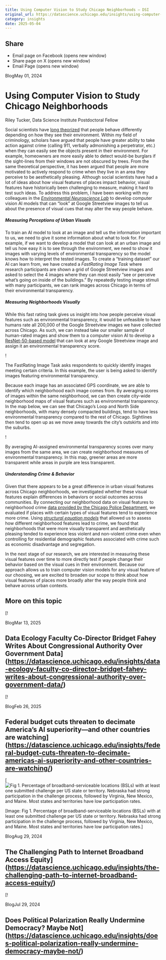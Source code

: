 ```yaml
---
title: Using Computer Vision to Study Chicago Neighborhoods – DSI
original_url: https://datascience.uchicago.edu/insights/using-computer-vision-to-study-chicago-neighborhoods
category: insights
date: 2025-05-04
---
```


## Share

* Email page on Facebook (opens new window)
* Share page on X (opens new window)
* Email Page (opens new window)

<!-- Table-like structure detected -->

BlogMay 01, 2024

# Using Computer Vision to Study Chicago Neighborhoods

Riley Tucker, Data Science Institute Postdoctoral Fellow

Social scientists have [long theorized](https://nij.ojp.gov/library/publications/crime-prevention-through-environmental-design-and-community-policing) that people behave differently depending on how they see their environment. Within my field of criminology, scholars have argued that people have greater ability to take action against crime (calling 911, verbally admonishing a perpetrator, etc.) when they can easily see the objects present in their environment. For example, homeowners are more easily able to detect would-be burglars if the sight-lines from their windows are not obscured by trees. From the same theoretical perspective, it has been argued that people are more motivated to actively respond to crime when they live in an area they perceive to be aesthetically pleasing. Although social scientists have had a lot of ideas about how visual features of places impact behavior, visual features have historically been challenging to measure, making it hard to test such ideas. To address this problem, I have been working with my colleagues in the [*Environmental Neuroscience Lab*](https://voices.uchicago.edu/bermanlab/) to develop computer vision AI models that can “look” at Google Streetview images to tell us about the presence of visual cues that may alter the way people behave.

##### *Measuring Perceptions of Urban Visuals*

To train an AI model to look at an image and tell us the information important to us, we need to give it some information about what to look for. For example, if we want to develop a model that can look at an urban image and tell us how easy it is to see through the environment, we need to show it images with varying levels of environmental transparency so the model knows how to interpret the tested images. To create a “training dataset” our AI can learn from, we have created a *FastRating Image Task* where research participants are shown a grid of Google Streetview images and asked to select the 4 images where they can most easily “see or perceive what’s going on inside of the buildings.” By repeatedly testing image stimuli with many participants, we can rank images across Chicago in terms of their environmental transparency.

##### *Measuring Neighborhoods Visually*

While this fast rating task gives us insight into how people perceive visual features such as environmental transparency, it would be unfeasible to have humans rate all 200,000 of the Google Streetview images we have collected across Chicago. As such, we can instead take our smaller sample of human-rated images and show them to a computer vision AI to develop a [ResNet-50-based model](https://datagen.tech/guides/computer-vision/resnet-50/) that can look at any Google Streetview image and assign it an environmental transparency score.

!

The FastRating Image Task asks respondents to quickly identify images meeting certain criteria. In this example, the user is being asked to identify images featuring environmental transparency.

Because each image has an associated GPS coordinate, we are able to identify which neighborhood each image comes from. By averaging scores of images within the same neighborhood, we can then create city-wide neighborhood maps of visual features such as environmental transparency. In the map below, we can see that Chicago’s Loop and North Side neighborhoods, with many densely compacted buildings, tend to have less environmental transparency compared to the rest of Chicago. Sightlines then tend to open up as we move away towards the city’s outskirts and into the suburbs.

!

By averaging AI-assigned environmental transparency scores over many images from the same area, we can create neighborhood measures of environmental transparency. In this map, greener areas are more transparent while areas in purple are less transparent.

##### *Understanding Crime & Behavior*

Given that there appears to be a great difference in urban visual features across Chicago neighborhoods, we investigated whether these visual features explain differences in behaviors or social outcomes across communities. By connecting our neighborhood data on visual features to neighborhood crime [data provided by the Chicago Police Department](https://data.cityofchicago.org/Public-Safety/Crimes-2022/9hwr-2zxp/data), we evaluated if places with certain types of visual features tend to experience more crime. Using [*structural equation models*](https://www.statisticssolutions.com/free-resources/directory-of-statistical-analyses/structural-equation-modeling/) that allowed us to assess how different neighborhood features lead to crime, we found that neighborhoods that were more visually transparent and aesthetically pleasing tended to experience less violent and non-violent crime even when controlling for residential demographic features associated with crime such as economic disadvantage and segregation.

In the next stage of our research, we are interested in measuring these visual features over time to more directly test if people change their behavior based on the visual cues in their environment. Because our approach allows us to train computer vision models for any visual feature of our choosing, we are excited to broaden our scope to think about how visual features of places more broadly alter the way people think and behave across urban contexts.

## More on this topic

[!

BlogMar 13, 2025

## Data Ecology Faculty Co-Director Bridget Fahey Writes About Congressional Authority Over Government Data](https://datascience.uchicago.edu/insights/data-ecology-faculty-co-director-bridget-fahey-writes-about-congressional-authority-over-government-data/)
[!

BlogFeb 26, 2025

## Federal budget cuts threaten to decimate America’s AI superiority—and other countries are watching](https://datascience.uchicago.edu/insights/federal-budget-cuts-threaten-to-decimate-americas-ai-superiority-and-other-countries-are-watching/)
[![Fig 1. Percentage of broadband-serviceable locations (BSLs) with at least one submitted challenge per US state or territory. Nebraska had strong participation in the challenge process, followed by Virginia, New Mexico, and Maine. Most states and territories have low participation rates.](https://datascience.uchicago.edu/wp-content/uploads/2024/08/Fig1-750x500.png)

[Image: Fig 1. Percentage of broadband-serviceable locations (BSLs) with at least one submitted challenge per US state or territory. Nebraska had strong participation in the challenge process, followed by Virginia, New Mexico, and Maine. Most states and territories have low participation rates.]

BlogAug 29, 2024

## The Challenging Path to Internet Broadband Access Equity](https://datascience.uchicago.edu/insights/the-challenging-path-to-internet-broadband-access-equity/)
[!

BlogJul 29, 2024

## Does Political Polarization Really Undermine Democracy? Maybe Not](https://datascience.uchicago.edu/insights/does-political-polarization-really-undermine-democracy-maybe-not/)